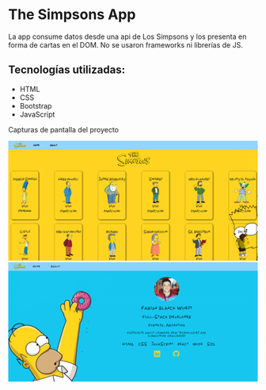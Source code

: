 <h1>The Simpsons App</h1>

<p>La app consume datos desde una api de Los Simpsons y los presenta en forma de cartas en el DOM. No se usaron frameworks ni librerías de JS.</p>

<h2>Tecnologías utilizadas:</h2>

<ul>
  <li>HTML</li>
  <li>CSS</li>
  <li>Bootstrap</li>
  <li>JavaScript</li>
</ul>

<span>Capturas de pantalla del proyecto</span>

<img src="assets/img/Captura de pantalla 2024-04-30 042641.png" alt="Captura de pantalla del proyecto">
<img src="assets/img/Captura de pantalla 2024-04-30 042906.png" alt="Captura de pantalla del proyecto">
